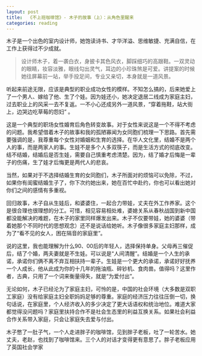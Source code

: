 ```yaml
---
layout: post
title:  《不上班咖啡馆》- 木子的故事（上）：从角色里醒来 
categories: reading
---
```


木子是一个出色的室内设计师，她饱读诗书、才华洋溢、思维敏捷、充满自信，在工作上获得过不少成就。

> 设计师木子，着一袭白衣，身披卡其色风衣，脚踩细巧的高跟鞋。一双灵动的眼睛，妆容淡雅，眼线勾出灵气，耳边的小珍珠煞是可爱。讲提案的时候她往屏幕前一站，举手投足间，专业又亲切，本身就是一道风景。

听起来前途无限，应该是典型的职业成功女性的模样。不知怎么搞的，后来她爱上了一个男人、嫁给了他、生了个娃。因为娃还小，她决定退居二线成为家庭主妇，过去职业上的风采一去不复返。一不小心还成另外一道风景，“穿着拖鞋，站大街上，边哭边吃草莓的怨妇” 。

这是一个典型的职场女性婚育后角色转变故事。对于女性来说这是一个不得不考虑的问题。我希望借着木子的故事和我的孤陋寡闻为女同胞们梳理一下思路。首先需要强调的是，我尊重每个女性对婚姻和生育的选择。在华人文化里，结婚不是两个人的事，而是两家人的事。生娃不是多个人多双筷子，而是生活方式的彻底改变。结不结婚，结婚后是否生娃，需要自己慎重考虑清楚。因为，结了婚才后悔是一辈子的伤痛，生了娃才后悔更是两代人的悲哀。

当然，如果对于不选择结婚生育的女同胞们，木子所面对的烦恼可以免除，不过，如果你有闺蜜结婚生子了，你下次约她出来，她在百忙中赴约，你也可以看出她对你们之间的感情有多重视。

回归故事，木子自从生娃后，和婆婆住，一起合力带娃，丈夫在外工作养家。这个是很合理也很理想的分工。可惜，相见容易相处难，婆媳关系从春秋战国到新中国都没能解决的难题，在木子的家里同样爆发出来。木子不仅要带娃，她的婆婆（带着她那个不同时代的思想观念）还不是说话给她听。木子像很多家庭主妇那样，成为了“看不见的女人，困在隔音的家庭里”。

说的这里，我也能理解为什么90、00后的年轻人，选择保持单身。父母再三催促后，结了个婚，两夫妻就是不生娃。可以说是“人间清醒”。结婚是一个人生的承诺，承诺你们俩不离不弃互相扶持一辈子。生娃是一个更大的承诺，承诺好好抚养一个人成长，他从此成为你的十几年的拖油瓶、碎钞机、食肉兽。值得吗？这里作者，古典，只用了一个词来衡量得失，就是“为爱付出”。

无论如何，木子已经沦为了家庭主妇，可怜的是，中国的社会环境（大多数是双职工家庭）没有给家庭主妇全职妈妈足够的尊重。家庭的经济压力往往压倒一切，换句话说，在家庭里，个人经济收入的多少决定了更大话语权和统治地位。难道大家都觉得没问题吗？家庭里扶持合作不是社会生态里的利益互换关系。如果社会利益合作关系带入家庭，只会让家庭失去爱与付出。

木子憋了一肚子气，一个人走进胖子的咖啡馆，见到胖子老板，吐了一轮苦水。她丈夫，老赵，也找到了咖啡馆来。三个人的对话才变得更有意思了。胖子老板应用了英国社会学家 


<!--stackedit_data:
eyJoaXN0b3J5IjpbLTIwODYwMDYyOTJdfQ==
-->